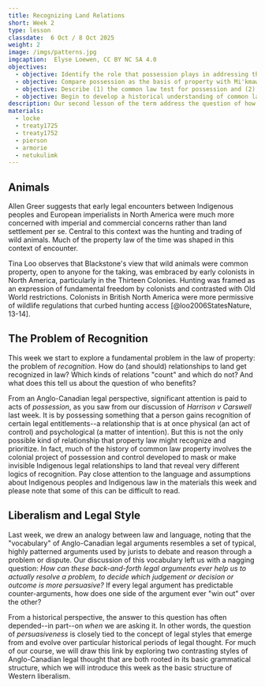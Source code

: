 ```yaml
---
title: Recognizing Land Relations
short: Week 2
type: lesson
classdate:  6 Oct / 8 Oct 2025
weight: 2
image: /imgs/patterns.jpg
imgcaption:  Elyse Loewen, CC BY NC SA 4.0
objectives:
  - objective: Identify the role that possession plays in addressing the 'problem of recognition' and connect this role with the basic dilemma of Western liberalism.  
  - objective: Compare possession as the basis of property with Mi'kmaw legal relationships to land and ecosystems encapsulated by the concept of Netukulimk.
  - objective: Describe (1) the common law test for possession and (2) the relative nature of common law possession and apply these to analyze problems. 
  - objective: Begin to develop a historical understanding of common law courts' approaches to Mi'kmaw treaty rights as an example of colonialism in law and explain their significance in resolving a dispute about possession of a wild animal. 
description: Our second lesson of the term address the question of how relationships to land and place get recognized in law. 
materials:
  - locke
  - treaty1725
  - treaty1752
  - pierson
  - armorie
  - netukulimk
---
```



## Animals

Allen Greer suggests that early legal encounters between Indigenous peoples and European imperialists in North America were much more concerned with imperial and commercial concerns rather than land settlement per se. Central to this context was the hunting and trading of wild animals. Much of the property law of the time was shaped in this context of encounter.  



Tina Loo observes that Blackstone's view that wild animals were common property, open to anyone for the taking, was embraced by early colonists in North America, particularly in the Thirteen Colonies. Hunting was framed as an expression of fundamental freedom by colonists and contrasted with Old World restrictions. Colonists in British North America were more permissive of wildlife regulations that curbed hunting access [@loo2006StatesNature, 13-14]. 



## The Problem of Recognition

This week we start to explore a fundamental problem in the law of property: the problem of *recognition*. How do (and should) relationships to land get recognized in law? Which kinds of relations "count" and which do not? And what does this tell us about the question of who benefits? 

From an Anglo-Canadian legal perspective, significant attention is paid to acts of *possession*, as you saw from our discussion of *Harrison v Carswell* last week. It is by possessing something that a person gains recognition of certain legal entitlements--a relationship that is at once physical (an act of control) and psychological (a matter of intention). But this is not the only possible kind of relationship that property law might recognize and prioritize. In fact, much of the history of common law property involves the colonial project of possession and control developed to mask or make invisible Indigenous legal relationships to land that reveal very different logics of recognition. Pay close attention to the language and assumptions about Indigenous peoples and Indigenous law in the materials this week and please note that some of this can be difficult to read. 

## Liberalism and Legal Style

Last week, we drew an analogy between law and language, noting that the "vocabulary" of Anglo-Canadian legal arguments resembles a set of typical, highly patterned arguments used by jurists to debate and reason through a problem or dispute. Our discussion of this vocabulary left us with a nagging question: *How can these back-and-forth legal arguments ever help us to actually resolve a problem, to decide which judgement or decision or outcome is more persuasive?* If every legal argument has predictable counter-arguments, how does one side of the argument ever "win out" over the other?

From a historical perspective, the answer to this question has often depended--in part--on *when* we are asking it. In other words, the question of *persuasiveness* is closely tied to the concept of legal styles that emerge from and evolve over particular historical periods of legal thought. For much of our course, we will draw this link by exploring two contrasting styles of Anglo-Canadian legal thought that are both rooted in its basic grammatical structure, which we will introduce this week as the basic structure of Western liberalism.  


